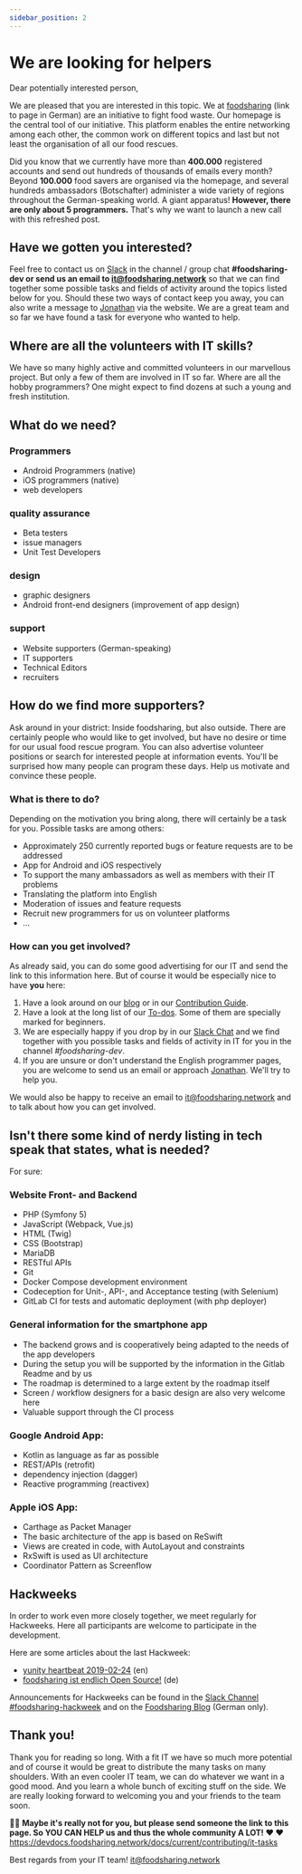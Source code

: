```yaml
---
sidebar_position: 2
---
```


# We are looking for helpers
Dear potentially interested person,

We are pleased that you are interested in this topic. We at [foodsharing](https://foodsharing.de/ueber-uns) (link to page in German) are an initiative to fight food waste. Our homepage is the central tool of our initiative. This platform enables the entire networking among each other, the common work on different topics and last but not least the organisation of all our food rescues.

Did you know that we currently have more than **400.000** registered accounts and send out hundreds of thousands of emails every month? Beyond **100.000** food savers are organised via the homepage, and several hundreds ambassadors (Botschafter) administer a wide variety of regions throughout the German-speaking world. A giant apparatus!
**However, there are only about 5 programmers.** That's why we want to launch a new call with this refreshed post.

## Have we gotten you interested?
Feel free to contact us on [Slack](https://slackin.yunity.org) in the channel / group chat **#foodsharing-dev or send us an email to [it@foodsharing.network](mailto:it@foodsharing.network)** so that we can find together some possible tasks and fields of activity around the topics listed below for you. Should these two ways of contact keep you away, you can also write a message to [Jonathan](https://foodsharing.de/profile/132347 "Jonathan's profile") via the website. We are a great team and so far we have found a task for everyone who wanted to help.

## Where are all the volunteers with IT skills?

We have so many highly active and committed volunteers in our marvellous project. But only a few of them are involved in IT so far. Where are all the hobby programmers? One might expect to find dozens at such a young and fresh institution.

## What do we need?

### Programmers
- Android Programmers (native)
- iOS programmers (native)
- web developers

### quality assurance
- Beta testers
- issue managers
- Unit Test Developers

### design
- graphic designers
- Android front-end designers (improvement of app design)

### support
- Website supporters (German-speaking)
- IT supporters
- Technical Editors
- recruiters


## How do we find more supporters?

Ask around in your district: Inside foodsharing, but also outside. There are certainly people who would like to get involved, but have no desire or time for our usual food rescue program. You can also advertise volunteer positions or search for interested people at information events. You'll be surprised how many people can program these days. Help us motivate and convince these people.

### What is there to do?

Depending on the motivation you bring along, there will certainly be a task for you. Possible tasks are among others:

- Approximately 250 currently reported bugs or feature requests are to be addressed
- App for Android and iOS respectively
- To support the many ambassadors as well as members with their IT problems
- Translating the platform into English
- Moderation of issues and feature requests
- Recruit new programmers for us on volunteer platforms
- ...

### How can you get involved?

As already said, you can do some good advertising for our IT and send the link to this information here. But of course it would be especially nice to have **you** here:
1. Have a look around on our [blog](https://devblog.foodsharing.de "foodsharing developer's blog") or in our [Contribution Guide](https://devdocs.foodsharing.network/contributing.html "foodsharing contributer's guide").
2. Have a look at the long list of our [To-dos](https://gitlab.com/foodsharing-dev/foodsharing/issues "foodsharing issues on GitLab"). Some of them are specially marked for beginners.
3. We are especially happy if you drop by in our [Slack Chat](https://slackin.yunity.org "programmer's chat") and we find together with you possible tasks and fields of activity in IT for you in the channel *#foodsharing-dev*.
4. If you are unsure or don't understand the English programmer pages, you are welcome to send us an email or approach [Jonathan](https://foodsharing.de/profile/132347 "Jonathan's profile"). We'll try to help you. 

We would also be happy to receive an email to [it@foodsharing.network](mailto:it@foodsharing.network) and to talk about how you can get involved.


## Isn't there some kind of nerdy listing in tech speak that states, what is needed?
For sure:

### Website Front- and Backend
- PHP (Symfony 5)
- JavaScript (Webpack, Vue.js)
- HTML (Twig)
- CSS (Bootstrap)
- MariaDB
- RESTful APIs
- Git
- Docker Compose development environment
- Codeception for Unit-, API-, and Acceptance testing (with Selenium)
- GitLab CI for tests and automatic deployment (with php deployer)

### General information for the smartphone app
- The backend grows and is cooperatively being adapted to the needs of the app developers
- During the setup you will be supported by the information in the Gitlab Readme and by us 
- The roadmap is determined to a large extent by the roadmap itself
- Screen / workflow designers for a basic design are also very welcome here
- Valuable support through the CI process

### Google Android App:
- Kotlin as language as far as possible
- REST/APIs (retrofit)
- dependency injection (dagger)
- Reactive programming (reactivex)


### Apple iOS App:
- Carthage as Packet Manager
- The basic architecture of the app is based on ReSwift
- Views are created in code, with AutoLayout and constraints
- RxSwift is used as UI architecture
- Coordinator Pattern as Screenflow

## Hackweeks
In order to work even more closely together, we meet regularly for Hackweeks. Here all participants are welcome to participate in the development.

Here are some articles about the last Hackweek:
- [yunity heartbeat 2019-02-24](https://yunity.org/en/heartbeat/2019-02-24) (en)
- [foodsharing ist endlich Open Source!](https://foodsharing.de/?page=blog&sub=read&id=236) (de)

Announcements for Hackweeks can be found in the [Slack Channel #foodsharing-hackweek](https://slackin.yunity.org "Slack Channel") and on the [Foodsharing Blog](https://foodsharing.de/?page=blog) (German only).

## Thank you! 

Thank you for reading so long. With a fit IT we have so much more potential and of course it would be great to distribute the many tasks on many shoulders. With an even cooler IT team, we can do whatever we want in a good mood. And you learn a whole bunch of exciting stuff on the side. We are really looking forward to welcoming you and your friends to the team soon.

📣📣 **Maybe it's really not for you, but please send someone the link to this page. So YOU CAN HELP us and thus the whole community A LOT! ❤️ ❤️**   
https://devdocs.foodsharing.network/docs/current/contributing/it-tasks

Best regards from your IT team!
[it@foodsharing.network](mailto:it@foodsharing.network)

